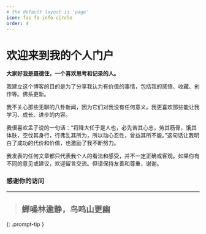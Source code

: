 ```yaml
---
# the default layout is 'page'
icon: fas fa-info-circle
order: 4
---
```


# 欢迎来到我的个人门户
**大家好我是聂德住，一个喜欢思考和记录的人。**

我建立这个博客的目的是为了分享我认为有价值的事情，包括我的感悟、收藏、创作等。佛系更新。

我不关心那些无聊的八卦新闻，因为它们对我没有任何意义。我更喜欢那些能让我学习、成长、进步的内容。

我很喜欢孟子说的一句话：“将降大任于是人也，必先苦其心志，劳其筋骨，饿其体肤，空伐其身行，行弗乱其所为，所以动心忍性，曾益其所不能。”这句话让我明白了成功的代价和价值，也激励了我不断努力。

我发表的任何文章都只代表我个人的看法和感受，并不一定正确或客观。如果你有不同的意见或建议，欢迎留言交流。但请保持友善和尊重，谢谢。

### 感谢你的访问

---

> ## 蝉噪林逾静，鸟鸣山更幽
{: .prompt-tip }
